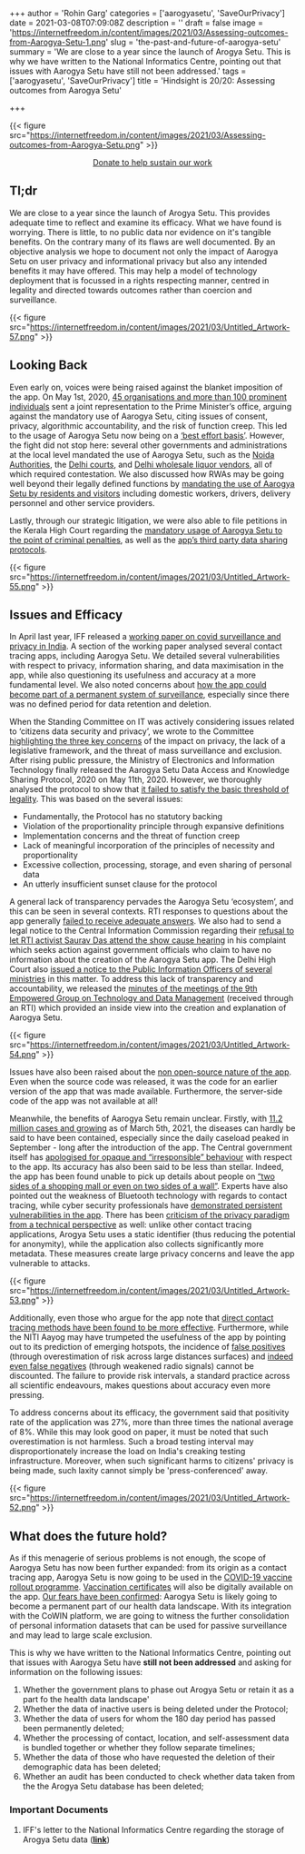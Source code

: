 +++
author = 'Rohin Garg'
categories = ['aarogyasetu', 'SaveOurPrivacy']
date = 2021-03-08T07:09:08Z
description = ''
draft = false
image = 'https://internetfreedom.in/content/images/2021/03/Assessing-outcomes-from-Aarogya-Setu-1.png'
slug = 'the-past-and-future-of-aarogya-setu'
summary = 'We are close to a year since the launch of Arogya Setu. This is why we have written to the National Informatics Centre, pointing out that issues with Aarogya Setu have still not been addressed.'
tags = ['aarogyasetu', 'SaveOurPrivacy']
title = 'Hindsight is 20/20: Assessing outcomes from Aarogya Setu'

+++


{{< figure src="https://internetfreedom.in/content/images/2021/03/Assessing-outcomes-from-Aarogya-Setu.png" >}}

<div style="text-align:center;">
    <a href="https://internetfreedom.in/donate/" class="button">Donate to help sustain our work</a>
</div>

## Tl;dr

We are close to a year since the launch of Arogya Setu. This provides adequate time to reflect and examine its efficacy. What we have found is worrying. There is little, to no public data nor evidence on it's tangible benefits. On the contrary many of its flaws are well documented. By an objective analysis we hope to document not only the impact of Aarogya Setu on user privacy and informational privacy but also any intended benefits it may have offered. This may help a model of technology deployment that is focussed in a rights respecting manner, centred in legality and directed towards outcomes rather than coercion and surveillance.

{{< figure src="https://internetfreedom.in/content/images/2021/03/Untitled_Artwork-57.png" >}}

## Looking Back

Even early on, voices were being raised against the blanket imposition of the app. On May 1st, 2020, [45 organisations and more than 100 prominent individuals](https://internetfreedom.in/45-organizations-and-105-prominent-individuals-push-back-against-the-coercion-of-aarogya-setu/) sent a joint representation to the Prime Minister’s office, arguing against the mandatory use of Aarogya Setu, citing issues of consent, privacy, algorithmic accountability, and the risk of function creep. This led to the usage of Aarogya Setu now being on a [‘best effort basis’](https://internetfreedom.in/aarogya-setu-victory/). However, the fight did not stop here: several other governments and administrations at the local level mandated the use of Aarogya Setu, such as the [Noida Authorities](https://internetfreedom.in/we-contest-the-noida-authorities-direction-that-may-make-aarogya-setu-a-path-to-jail/), the [Delhi courts](https://internetfreedom.in/aarogya-setu-delhi-district-courts/), and [Delhi wholesale liquor vendors](https://internetfreedom.in/mandatory-imposition-of-aarogya-setu-by-delhi-govt/), all of which required contestation.  We also discussed how RWAs may be going well beyond their legally defined functions by [mandating the use of Aarogya Setu by residents and visitors](https://internetfreedom.in/aarogya-setu-rwas/) including domestic workers, drivers, delivery personnel and other service providers.

Lastly, through our strategic litigation, we were also able to file petitions in the Kerala High Court regarding the [mandatory usage of Aarogya Setu to the point of criminal penalties](https://internetfreedom.in/kerala-hc-hears-challenges-against-mandatory-imposition-of-aarogya-setu/), as well as the [app’s third party data sharing protocols](https://internetfreedom.in/kerala-hc-aarogya-setu/).

{{< figure src="https://internetfreedom.in/content/images/2021/03/Untitled_Artwork-55.png" >}}

## Issues and Efficacy

In April last year, IFF released a [working paper on covid surveillance and privacy in India](https://internetfreedom.in/a-comprehensive-look-at-covid-surveillance-and-privacy-in-india/). A section of the working paper analysed several contact tracing apps, including Aarogya Setu. We detailed several vulnerabilities with respect to privacy, information sharing, and data maximisation in the app, while also questioning its usefulness and accuracy at a more fundamental level. We also noted concerns about [how the app could become part of a permanent system of surveillance](https://internetfreedom.in/is-aarogya-setu-privacy-first-nope-but-it-could-be-if-the-government-wanted/), especially since there was no defined period for data retention and deletion.

When the Standing Committee on IT was actively considering issues related to ‘citizens data security and privacy’, we wrote to the Committee [highlighting the three key concerns](https://internetfreedom.in/get-up-stand-up-for-our-privacy-rights/) of the impact on privacy, the lack of a legislative framework, and the threat of mass surveillance and exclusion. After rising public pressure, the Ministry of Electronics and Information Technology finally released the Aarogya Setu Data Access and Knowledge Sharing Protocol, 2020 on May 11th, 2020. However, we thoroughly analysed the protocol to show that [it failed to satisfy the basic threshold of legality](https://internetfreedom.in/we-studied-the-protocol-and-no-this-doesnt-sufficiently-protect-your-privacy/). This was based on the several issues:

* Fundamentally, the Protocol has no statutory backing
* Violation of the proportionality principle through expansive definitions
* Implementation concerns and the threat of function creep
* Lack of meaningful incorporation of the principles of necessity and proportionality
* Excessive collection, processing, storage, and even sharing of personal data
* An utterly insufficient sunset clause for the protocol

A general lack of transparency pervades the Aarogya Setu ‘ecosystem’, and this can be seen in several contexts. RTI responses to questions about the app generally [failed to receive adequate answers](https://internetfreedom.in/aarogya-setu-through-the-right-to-information-lens/). We also had to send a legal notice to the Central Information Commission regarding their [refusal to let RTI activist Saurav Das attend the show cause hearin](https://internetfreedom.in/cic-legal-notice-aarogya-setu-show-cause-hearing/)g in his complaint which seeks action against government officials who claim to have no information about the creation of the Aarogya Setu app. The Delhi High Court also [issued a notice to the Public Information Officers of several ministries](https://internetfreedom.in/delhi-hc-hearing-aarogya-setu/) in this matter. To address this lack of transparency and accountability, we released the [minutes of the meetings of the 9th Empowered Group on Technology and Data Management](https://internetfreedom.in/aarogya-setu-minutes-of-meetings/) (received through an RTI) which provided an inside view into the creation and explanation of Aarogya Setu.

{{< figure src="https://internetfreedom.in/content/images/2021/03/Untitled_Artwork-54.png" >}}

Issues have also been raised about the [non open-source nature of the app](https://internetfreedom.in/aarogya-setu-should-be-open-source-now/). Even when the source code was released, it was the code for an earlier version of the app that was made available. Furthermore, the server-side code of the app was not available at all!

Meanwhile, the benefits of Aarogya Setu remain unclear. Firstly, with [11.2 million cases and growing](https://www.covid19india.org/) as of March 5th, 2021, the diseases can hardly be said to have been contained, especially since the daily caseload peaked in September - long after the introduction of the app. The Central government itself has [apologised for opaque and “irresponsible” behaviour](https://thewire.in/government/centre-irrespinsible-submissions-aarogya-setu-rti-response) with respect to the app. Its accuracy has also been said to be less than stellar. Indeed, the app has been found unable to pick up details about people on [“two sides of a shopping mall or even on two sides of a wall”](https://www.nationalheraldindia.com/india/mere-paas-app-hai-four-months-later-how-good-is-arogya-setu-app). Experts have also pointed out the weakness of Bluetooth technology with regards to contact tracing, while cyber security professionals have [demonstrated persistent vulnerabilities in the app](https://medium.com/@fs0c131y/aarogya-setu-the-story-of-a-failure-3a190a18e34).  There has been [criticism of the privacy paradigm from a technical perspective](https://thewire.in/tech/covid-19-mobile-apps-india) as well: unlike other contact tracing applications, Arogya Setu uses a static identifier (thus reducing the potential for anonymity), while the application also collects significantly more metadata. These measures create large privacy concerns and leave the app vulnerable to attacks.

{{< figure src="https://internetfreedom.in/content/images/2021/03/Untitled_Artwork-53.png" >}}

Additionally, even those who argue for the app note that [direct contact tracing methods have been found to be more effective](https://economictimes.indiatimes.com/tech/internet/is-aarogya-setu-app-a-game-changer-or-a-dud-six-months-on-opinions-are-still-divided/articleshow/78149182.cms?from=mdr). Furthermore, while the NITI Aayog may have trumpeted the usefulness of the app by pointing out to its prediction of emerging hotspots, the incidence of [false positives](https://www.livemint.com/opinion/online-views/covid-19-tracking-app-on-the-proportionality-of-aarogya-setu-11594183812518.html) (through overestimation of risk across large distances surfaces) and [indeed even false negatives](https://www.livemint.com/opinion/online-views/covid-19-tracking-app-on-the-proportionality-of-aarogya-setu-11594183812518.html) (through weakened radio signals) cannot be discounted. The failure to provide risk intervals, a standard practice across all scientific endeavours, makes questions about accuracy even more pressing.

To address concerns about its efficacy, the government said that positivity rate of the application was 27%, more than three times the national average of 8%. While this may look good on paper, it must be noted that such overestimation is not harmless. Such a broad testing interval may disproportionately increase the load on India's creaking testing infrastructure. Moreover, when such significant harms to citizens' privacy is being made, such laxity cannot simply be 'press-conferenced' away.

{{< figure src="https://internetfreedom.in/content/images/2021/03/Untitled_Artwork-52.png" >}}

## What does the future hold?

As if this menagerie of serious problems is not enough, the scope of Aarogya Setu has now been further expanded: from its origin as a contact tracing app, Aarogya Setu is now going to be used in the [COVID-19 vaccine rollout programme](https://www.livemint.com/news/india/how-to-register-for-covid-vaccination-on-aarogya-setu-app-a-detailed-guide-11614741423059.html). [Vaccination certificates](https://swachhindia.ndtv.com/no-glitches-covid-19-vaccine-registration-only-on-co-win-portal-arogya-setu-app-empowered-group-chairman-57003/) will also be digitally available on the app. [Our fears have been confirmed](https://internetfreedom.in/aarogya-setu-multi-domain-joint-statement/): Aarogya Setu is likely going to become a permanent part of our health data landscape. With its integration with the CoWIN platform, we are going to witness the further consolidation of personal information datasets that can be used for passive surveillance and may lead to large scale exclusion.

This is why we have written to the National Informatics Centre, pointing out that issues with Aarogya Setu have **still not been addressed** and asking for information on the following issues:

1. Whether the government plans to phase out Arogya Setu or retain it as a part fo the health data landscape'
2. Whether the data of inactive users is being deleted under the Protocol;
3. Whether the data of users for whom the 180 day period has passed been permanently deleted;
4. Whether the processing of contact, location, and self-assessment data is bundled together or whether they follow separate timelines;
5. Whether the data of those who have requested the deletion of their demographic data has been deleted;
6. Whether an audit has been conducted to check whether data taken from the the Arogya Setu database has been deleted;

### Important Documents

1. IFF's letter to the National Informatics Centre regarding the storage of Arogya Setu data (**[link](https://drive.google.com/file/d/1zfLWAcXYvIoUamEMmVkn88Jyq18gG9Dl/view?usp=sharing)**)

